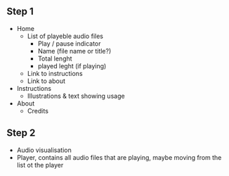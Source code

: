 ## Step 1

-   Home
    -   List of playeble audio files
        -   Play / pause indicator
        -   Name (file name or title?)
        -   Total lenght
        -   played leght (if playing)
    -   Link to instructions
    -   Link to about
-   Instructions
    -   Illustrations & text showing usage
-   About
    -   Credits

## Step 2

-   Audio visualisation
-   Player, contains all audio files that are playing, maybe moving from the list ot the player
